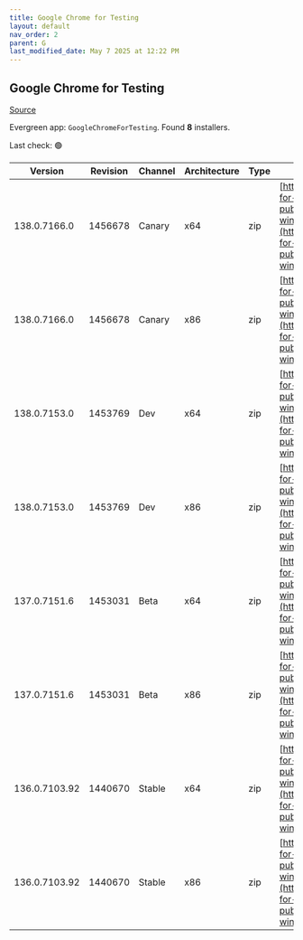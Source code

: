```yaml
---
title: Google Chrome for Testing
layout: default
nav_order: 2
parent: G
last_modified_date: May 7 2025 at 12:22 PM
---
```


## Google Chrome for Testing

[Source](https://googlechromelabs.github.io/chrome-for-testing/)

Evergreen app: `GoogleChromeForTesting`. Found **8** installers.

Last check: 🟢

| Version       | Revision | Channel | Architecture | Type | URI                                                                                                                                                                                            |
| ------------- | -------- | ------- | ------------ | ---- | ---------------------------------------------------------------------------------------------------------------------------------------------------------------------------------------------- |
| 138.0.7166.0  | 1456678  | Canary  | x64          | zip  | [https://storage.googleapis.com/chrome-for-testing-public/138.0.7166.0/win64/chrome-win64.zip](https://storage.googleapis.com/chrome-for-testing-public/138.0.7166.0/win64/chrome-win64.zip)   |
| 138.0.7166.0  | 1456678  | Canary  | x86          | zip  | [https://storage.googleapis.com/chrome-for-testing-public/138.0.7166.0/win32/chrome-win32.zip](https://storage.googleapis.com/chrome-for-testing-public/138.0.7166.0/win32/chrome-win32.zip)   |
| 138.0.7153.0  | 1453769  | Dev     | x64          | zip  | [https://storage.googleapis.com/chrome-for-testing-public/138.0.7153.0/win64/chrome-win64.zip](https://storage.googleapis.com/chrome-for-testing-public/138.0.7153.0/win64/chrome-win64.zip)   |
| 138.0.7153.0  | 1453769  | Dev     | x86          | zip  | [https://storage.googleapis.com/chrome-for-testing-public/138.0.7153.0/win32/chrome-win32.zip](https://storage.googleapis.com/chrome-for-testing-public/138.0.7153.0/win32/chrome-win32.zip)   |
| 137.0.7151.6  | 1453031  | Beta    | x64          | zip  | [https://storage.googleapis.com/chrome-for-testing-public/137.0.7151.6/win64/chrome-win64.zip](https://storage.googleapis.com/chrome-for-testing-public/137.0.7151.6/win64/chrome-win64.zip)   |
| 137.0.7151.6  | 1453031  | Beta    | x86          | zip  | [https://storage.googleapis.com/chrome-for-testing-public/137.0.7151.6/win32/chrome-win32.zip](https://storage.googleapis.com/chrome-for-testing-public/137.0.7151.6/win32/chrome-win32.zip)   |
| 136.0.7103.92 | 1440670  | Stable  | x64          | zip  | [https://storage.googleapis.com/chrome-for-testing-public/136.0.7103.92/win64/chrome-win64.zip](https://storage.googleapis.com/chrome-for-testing-public/136.0.7103.92/win64/chrome-win64.zip) |
| 136.0.7103.92 | 1440670  | Stable  | x86          | zip  | [https://storage.googleapis.com/chrome-for-testing-public/136.0.7103.92/win32/chrome-win32.zip](https://storage.googleapis.com/chrome-for-testing-public/136.0.7103.92/win32/chrome-win32.zip) |
